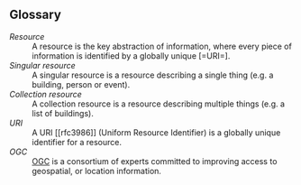 ## Glossary

<dl>
  <dt>
    <dfn>Resource</dfn>
  </dt>
  <dd>
    A resource is the key abstraction of information, where every piece of information is identified by a globally unique [=URI=].
  </dd>
  <dt>
    <dfn>Singular resource</dfn>
  </dt>
  <dd>
    A singular resource is a resource describing a single thing (e.g. a building, person or event).
  </dd>
  <dt>
    <dfn>Collection resource</dfn>
  </dt>
  <dd>
    A collection resource is a resource describing multiple things (e.g. a list of buildings).
  </dd>
  <dt>
    <dfn>URI</dfn>
  </dt>
  <dd>
    A URI [[rfc3986]] (Uniform Resource Identifier) is a globally unique identifier for a resource.
  </dd>
  <dt>
    <dfn>OGC</dfn>
  </dt>
  <dd>
    <a href="https://www.ogc.org/">OGC</a> is a consortium of experts committed to improving access to geospatial, or location information.
  </dd>
</dl>
